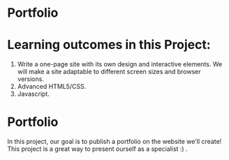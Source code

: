 # Portfolio
# Learning outcomes in this Project:
1. Write a one-page site with its own design and interactive elements. We will make a site adaptable to different screen sizes and browser versions.
2. Advanced HTML5/CSS.
3. Javascript.

# Portfolio
In this project, our goal is to publish a portfolio on the website we'll create! This project is a great way to present ourself as a specialist :) .
